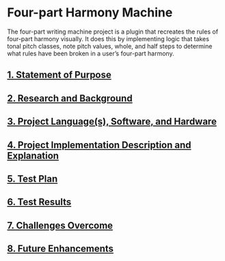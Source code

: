 # Four-part Harmony Machine

The four-part writing machine project is a plugin that recreates the rules of four-part harmony visually.  It does this by implementing logic that takes tonal pitch classes, note pitch values, whole, and half steps to determine what rules have been broken in a user’s four-part harmony.

## [1. Statement of Purpose](https://github.com/yeungs2019/CSU-Senior-Project/blob/master/docs/TestPlan.md#statement-of-purpose)

## [2. Research and Background](https://github.com/yeungs2019/CSU-Senior-Project/blob/master/docs/TestPlan.md#research-and-background)

## [3. Project Language(s), Software, and Hardware](https://github.com/yeungs2019/CSU-Senior-Project/blob/master/docs/TestPlan.md#research-and-background)

## [4. Project Implementation Description and Explanation](https://github.com/yeungs2019/CSU-Senior-Project/blob/master/docs/TestPlan.md#project-implementation-description-and-explanation)

## [5. Test Plan](https://github.com/yeungs2019/CSU-Senior-Project/blob/master/docs/TestPlan.md#test-plan)

## [6. Test Results](https://github.com/yeungs2019/CSU-Senior-Project/blob/master/docs/TestPlan.md#test-plan)

## [7. Challenges Overcome](https://github.com/yeungs2019/CSU-Senior-Project/blob/master/docs/TestPlan.md#test-plan)

## [8. Future Enhancements](https://github.com/yeungs2019/CSU-Senior-Project/blob/master/docs/TestPlan.md#future-enhancements)


